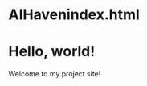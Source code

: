 # AIHavenindex.html
<!DOCTYPE html>
<html>
  <head>
    <title>My Project</title>
  </head>
  <body>
    <h1>Hello, world!</h1>
    <p>Welcome to my project site!</p>
  </body>
</html>

